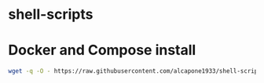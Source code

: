 # shell-scripts

# Docker and Compose install
```bash
wget -q -O - https://raw.githubusercontent.com/alcapone1933/shell-scripts/master/docker-and-compose.sh | bash

```
